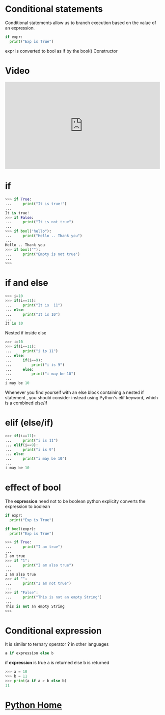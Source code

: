 # Conditional statements
Conditional statements allow us to branch execution based on the value of an expression.
```python
if expr:
  print("Exp is True")
```
expr is converted to bool  as if by the bool() Constructor
# Video
<div style="position:relative;height:0;padding-bottom:56.25%"><iframe src="https://www.youtube.com/embed/B_sw2hCdgOY?rel=0?ecver=2" width="640" height="360" frameborder="0" gesture="media" style="position:absolute;width:100%;height:100%;left:0" allowfullscreen></iframe></div>

# if
```python
>>> if True:                        
...     print("It is true!")        
...                                 
It is true!                         
>>> if False:                       
...     print("It is not true")     
...                                 
>>> if bool("hello"):               
...     print("Hello .. Thank you")
...                                 
Hello .. Thank you
>>> if bool(""):                      
...     print("Empty is not true")    
...                                   
>>>
```

# if and else
```python
>>> i=10
>>> if(i==11):
...     print("It is  11")
... else:
...     print("It is 10")
...
It is 10
```
Nested if inside else
```python
>>> i=10
>>> if(i==11):                     
...     print("i is 11")           
... else:                          
...     if(i==9):                  
...         print("i is 9")        
...     else:                      
...         print("i may be 10")   
...
i may be 10                                
```
Whenever you find yourself with an else block containing a nested if statement , you should consider instead using Python's elif keyword, which is a combined else/if
# elif (else/if)
```python
>>> if(i==11):                 
...     print("i is 11")       
... elif(i==9):                
...     print("i is 9")        
... else:                      
...     print("i may be 10")   
...                            
i may be 10
```
# effect of bool
The **expression** need not to be boolean python explicity converts the expression to boolean
```python
if expr:
  print("Exp is True")
```
```python
if bool(expr):
  print("Exp is True")
```
```python
>>> if True:                                 
...     print("I am true")                   
...                                          
I am true                                    
>>> if "1":                                  
...     print("I am also true")              
...                                          
I am also true                               
>>> if "":                                   
...     print("I am not true")               
...                                          
>>> if "False":                              
...     print("This is not an empty String")
...                                          
This is not an empty String                  
>>>                                          
```
# Conditional expression
It is similar to ternary operator **?** in other languages
```python
a if expression else b
```
if **expression** is true a is returned else b is returned
```python
>>> a = 10                   
>>> b = 11                   
>>> print(a if a > b else b)
11                           
```

# [Python Home](index.html#Conditional-Statements)
